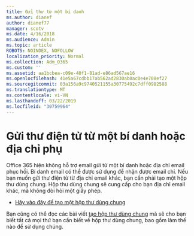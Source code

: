 ```yaml
---
title: Gửi thư từ một bí danh
ms.author: dianef
author: dianef77
manager: scotv
ms.date: 4/16/2018
ms.audience: Admin
ms.topic: article
ROBOTS: NOINDEX, NOFOLLOW
localization_priority: Normal
ms.collection: Adm_O365
ms.custom: ''
ms.assetid: aa1bcbea-c09e-40f1-81ad-e86ad567ae16
ms.openlocfilehash: 41e5a67cdbb17ab562ad2830ab0ac0e4e708ef27
ms.sourcegitcommit: 03a156a9c9740521155a30775492c7dff0982588
ms.translationtype: MT
ms.contentlocale: vi-VN
ms.lasthandoff: 03/22/2019
ms.locfileid: "30759964"
---
```

# <a name="send-email-from-an-alias-or-secondary-address"></a>Gửi thư điện tử từ một bí danh hoặc địa chỉ phụ

Office 365 hiện không hỗ trợ email gửi từ một bí danh hoặc địa chỉ email phục hồi. Bí danh email có thể được sử dụng để nhận được email chỉ. Nếu bạn muốn gửi thư điện tử từ địa chỉ email khác, bạn cần phải tạo một hộp thư dùng chung. Hộp thư dùng chung sẽ cung cấp cho bạn địa chỉ email khác, mà không đòi hỏi một giấy phép. 
  
- [Hãy vào đây để tạo một hộp thư dùng chung](https://portal.office.com/AdminPortal/Home#/AssistedGuide/addemailoptions)
    
Bạn cũng có thể đọc các bài viết [tạo hộp thư dùng chung](https://support.office.com/article/871a246d-3acd-4bba-948e-5de8be0544c9) mà sẽ cho bạn biết tất cả mọi thứ bạn cần biết về hộp thư dùng chung, bao gồm làm thế nào để sử dụng chúng. 
  

